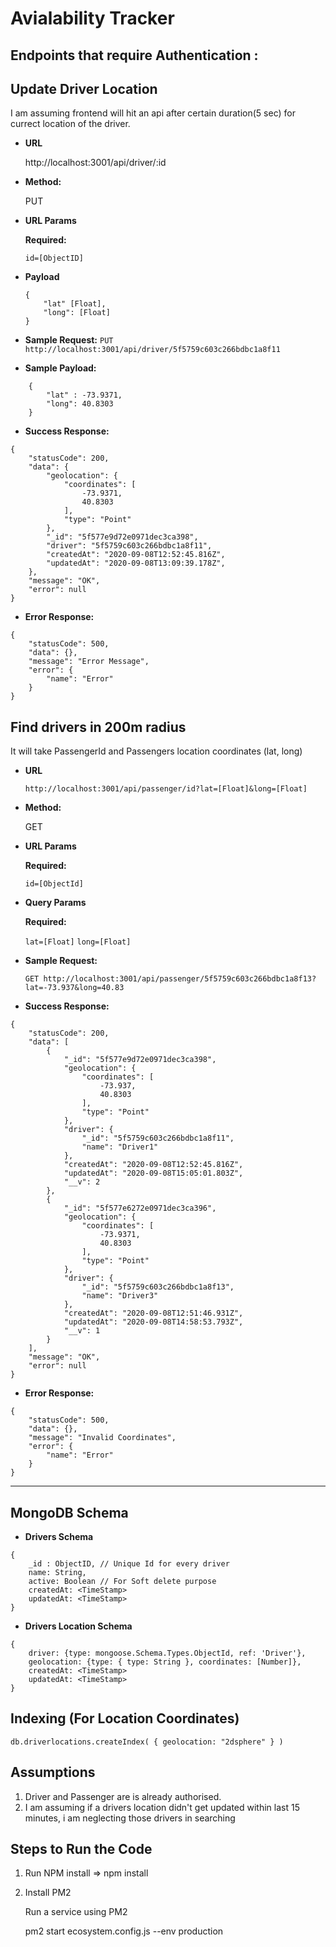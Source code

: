 # Avialability Tracker

## Endpoints that require Authentication :

**Update Driver Location**
---- 

I am assuming frontend will hit an api after certain duration(5 sec) for currect location of the driver.

* **URL**

    http://localhost:3001/api/driver/:id

* **Method:**

    PUT

*  **URL Params**

    **Required:**
 
   `id=[ObjectID]`
   
*  **Payload**

    ```
    {
        "lat" [Float],
        "long": [Float]
    }
    ```

* **Sample Request:**
 `PUT http://localhost:3001/api/driver/5f5759c603c266bdbc1a8f11`


* **Sample Payload:**
```
    {
        "lat" : -73.9371,
        "long": 40.8303
    }
```
* **Success Response:**
```
{
    "statusCode": 200,
    "data": {
        "geolocation": {
            "coordinates": [
                -73.9371,
                40.8303
            ],
            "type": "Point"
        },
        "_id": "5f577e9d72e0971dec3ca398",
        "driver": "5f5759c603c266bdbc1a8f11",
        "createdAt": "2020-09-08T12:52:45.816Z",
        "updatedAt": "2020-09-08T13:09:39.178Z",
    },
    "message": "OK",
    "error": null
}
```

* **Error Response:**
```
{
    "statusCode": 500,
    "data": {},
    "message": "Error Message",
    "error": {
        "name": "Error"
    }
}
```

**Find drivers in 200m radius**
---- 
 

It will take PassengerId and Passengers location coordinates (lat, long)

* **URL**

    `http://localhost:3001/api/passenger/id?lat=[Float]&long=[Float]`

* **Method:**

    GET

*  **URL Params**

    **Required:**
 
   `id=[ObjectId]`


*  **Query Params**

    **Required:**

    `lat=[Float]`
    `long=[Float]`



* **Sample Request:**

    `GET http://localhost:3001/api/passenger/5f5759c603c266bdbc1a8f13?lat=-73.937&long=40.83`


* **Success Response:**
```
{
    "statusCode": 200,
    "data": [
        {
            "_id": "5f577e9d72e0971dec3ca398",
            "geolocation": {
                "coordinates": [
                    -73.937,
                    40.8303
                ],
                "type": "Point"
            },
            "driver": {
                "_id": "5f5759c603c266bdbc1a8f11",
                "name": "Driver1"
            },
            "createdAt": "2020-09-08T12:52:45.816Z",
            "updatedAt": "2020-09-08T15:05:01.803Z",
            "__v": 2
        },
        {
            "_id": "5f577e6272e0971dec3ca396",
            "geolocation": {
                "coordinates": [
                    -73.9371,
                    40.8303
                ],
                "type": "Point"
            },
            "driver": {
                "_id": "5f5759c603c266bdbc1a8f13",
                "name": "Driver3"
            },
            "createdAt": "2020-09-08T12:51:46.931Z",
            "updatedAt": "2020-09-08T14:58:53.793Z",
            "__v": 1
        }
    ],
    "message": "OK",
    "error": null
}
```

* **Error Response:**
```
{
    "statusCode": 500,
    "data": {},
    "message": "Invalid Coordinates",
    "error": {
        "name": "Error"
    }
}
```
---------------------------------------------
**MongoDB Schema**
---- 

* **Drivers Schema**

```
{
    _id : ObjectID, // Unique Id for every driver
    name: String,
    active: Boolean // For Soft delete purpose
    createdAt: <TimeStamp>
    updatedAt: <TimeStamp>
}
```

* **Drivers Location Schema**
```
{
    driver: {type: mongoose.Schema.Types.ObjectId, ref: 'Driver'},
    geolocation: {type: { type: String }, coordinates: [Number]},
    createdAt: <TimeStamp>
    updatedAt: <TimeStamp>
}
```


**Indexing (For Location Coordinates)**
---- 
```db.driverlocations.createIndex( { geolocation: "2dsphere" } )```

**Assumptions**
----

1. Driver and Passenger are is already authorised.
2. I am assuming if a drivers location didn't get updated within last 15 minutes, i am neglecting those drivers in searching



**Steps to Run the Code**
----

1. Run NPM install => npm install
2. Install PM2

    Run a service using PM2

    pm2 start ecosystem.config.js --env production


